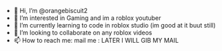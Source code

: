- 👋 Hi, I’m @orangebiscuit2
- 👀 I’m interested in Gaming and im a roblox youtuber
- 🌱 I’m currently learning to code in roblox studio (im good at it buut still)
- 💞️ I’m looking to collaborate on any roblox videos
- 📫 How to reach me: mail me : LATER I WILL GIB MY MAIL

<!---
orangebiscuit2/orangebiscuit2 is a ✨ special ✨ repository because its `README.md` (this file) appears on your GitHub profile.
You can click the Preview link to take a look at your changes.
--->
